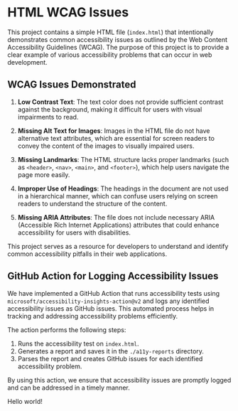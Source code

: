 # HTML WCAG Issues

This project contains a simple HTML file (`index.html`) that intentionally demonstrates common accessibility issues as outlined by the Web Content Accessibility Guidelines (WCAG). The purpose of this project is to provide a clear example of various accessibility problems that can occur in web development.

## WCAG Issues Demonstrated

1. **Low Contrast Text**: The text color does not provide sufficient contrast against the background, making it difficult for users with visual impairments to read.

2. **Missing Alt Text for Images**: Images in the HTML file do not have alternative text attributes, which are essential for screen readers to convey the content of the images to visually impaired users.

3. **Missing Landmarks**: The HTML structure lacks proper landmarks (such as `<header>`, `<nav>`, `<main>`, and `<footer>`), which help users navigate the page more easily.

4. **Improper Use of Headings**: The headings in the document are not used in a hierarchical manner, which can confuse users relying on screen readers to understand the structure of the content.

5. **Missing ARIA Attributes**: The file does not include necessary ARIA (Accessible Rich Internet Applications) attributes that could enhance accessibility for users with disabilities.

This project serves as a resource for developers to understand and identify common accessibility pitfalls in their web applications.

## GitHub Action for Logging Accessibility Issues

We have implemented a GitHub Action that runs accessibility tests using `microsoft/accessibility-insights-action@v2` and logs any identified accessibility issues as GitHub issues. This automated process helps in tracking and addressing accessibility problems efficiently.

The action performs the following steps:
1. Runs the accessibility test on `index.html`.
2. Generates a report and saves it in the `./a11y-reports` directory.
3. Parses the report and creates GitHub issues for each identified accessibility problem.

By using this action, we ensure that accessibility issues are promptly logged and can be addressed in a timely manner.

Hello world!
